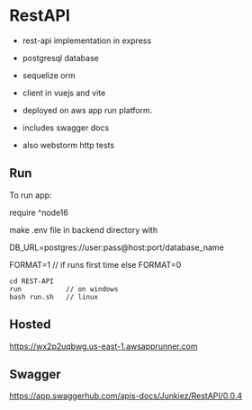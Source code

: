 # RestAPI

+ rest-api implementation in express

+ postgresql database

+ sequelize orm

+ client in vuejs and vite

+ deployed on aws app run platform.

+ includes swagger docs

+ also webstorm http tests

## Run

To run app:

require ^node16

make .env file in backend directory with

DB_URL=postgres://user:pass@host:port/database_name

FORMAT=1 // if runs first time else FORMAT=0

```
cd REST-API
run           // on windows
bash run.sh   // linux
```

## Hosted 

https://wx2p2uqbwg.us-east-1.awsapprunner.com

## Swagger

https://app.swaggerhub.com/apis-docs/Junkiez/RestAPI/0.0.4
